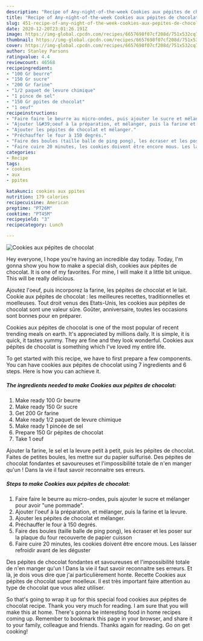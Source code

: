 ```yaml
---
description: "Recipe of Any-night-of-the-week Cookies aux pépites de chocolat"
title: "Recipe of Any-night-of-the-week Cookies aux pépites de chocolat"
slug: 451-recipe-of-any-night-of-the-week-cookies-aux-pepites-de-chocolat
date: 2020-12-20T23:01:26.191Z
image: https://img-global.cpcdn.com/recipes/6657698f07cf208d/751x532cq70/cookies-aux-pepites-de-chocolat-photo-principale-de-la-recette.jpg
thumbnail: https://img-global.cpcdn.com/recipes/6657698f07cf208d/751x532cq70/cookies-aux-pepites-de-chocolat-photo-principale-de-la-recette.jpg
cover: https://img-global.cpcdn.com/recipes/6657698f07cf208d/751x532cq70/cookies-aux-pepites-de-chocolat-photo-principale-de-la-recette.jpg
author: Stanley Parsons
ratingvalue: 4.4
reviewcount: 46568
recipeingredient:
- "100 Gr beurre"
- "150 Gr sucre"
- "200 Gr farine"
- "1/2 paquet de levure chimique"
- "1 pince de sel"
- "150 Gr ppites de chocolat"
- "1 oeuf"
recipeinstructions:
- "Faire faire le beurre au micro-ondes, puis ajouter le sucre et mélanger pour avoir &#34;une pommade&#34;."
- "Ajouter l&#39;oeuf à la préparation, et mélanger, puis la farine et la levure."
- "Ajouter les pépites de chocolat et mélanger."
- "Préchauffer le four à 150 degrés."
- "Faire des boules (taille balle de ping pong), les écraser et les poser sur la plaque du four recouverte de papier cuisson"
- "Faire cuire 20 minutes, les cookies doivent être encore mous. Les laisser refroidir avant de les déguster"
categories:
- Recipe
tags:
- cookies
- aux
- ppites

katakunci: cookies aux ppites 
nutrition: 179 calories
recipecuisine: American
preptime: "PT26M"
cooktime: "PT45M"
recipeyield: "3"
recipecategory: Lunch

---
```



![Cookies aux pépites de chocolat](https://img-global.cpcdn.com/recipes/6657698f07cf208d/751x532cq70/cookies-aux-pepites-de-chocolat-photo-principale-de-la-recette.jpg)

Hey everyone, I hope you're having an incredible day today. Today, I'm gonna show you how to make a special dish, cookies aux pépites de chocolat. It is one of my favorites. For mine, I will make it a little bit unique. This will be really delicious.

Ajoutez l&#39;oeuf, puis incorporez la farine, les pépites de chocolat et le lait. Cookie aux pépites de chocolat : les meilleures recettes, traditionnelles et moelleuses. Tout droit venus des Etats-Unis, les cookies aux pépites de chocolat sont une valeur sûre. Goûter, anniversaire, toutes les occasions sont bonnes pour en préparer.

Cookies aux pépites de chocolat is one of the most popular of recent trending meals on earth. It's appreciated by millions daily. It is simple, it is quick, it tastes yummy. They are fine and they look wonderful. Cookies aux pépites de chocolat is something which I've loved my entire life.


To get started with this recipe, we have to first prepare a few components. You can have cookies aux pépites de chocolat using 7 ingredients and 6 steps. Here is how you can achieve it.

<!--inarticleads1-->

##### The ingredients needed to make Cookies aux pépites de chocolat:

1. Make ready 100 Gr beurre
1. Make ready 150 Gr sucre
1. Get 200 Gr farine
1. Make ready 1/2 paquet de levure chimique
1. Make ready 1 pincée de sel
1. Prepare 150 Gr pépites de chocolat
1. Take 1 oeuf


Ajouter la farine, le sel et la levure petit à petit, puis les pépites de chocolat. Faites de petites boules, les mettre sur du papier sulfurisé. Des pépites de chocolat fondantes et savoureuses et l&#39;impossibilité totale de n&#39;en manger qu&#39;un ! Dans la vie il faut savoir reconnaitre ses erreurs. 

<!--inarticleads2-->

##### Steps to make Cookies aux pépites de chocolat:

1. Faire faire le beurre au micro-ondes, puis ajouter le sucre et mélanger pour avoir &#34;une pommade&#34;.
1. Ajouter l&#39;oeuf à la préparation, et mélanger, puis la farine et la levure.
1. Ajouter les pépites de chocolat et mélanger.
1. Préchauffer le four à 150 degrés.
1. Faire des boules (taille balle de ping pong), les écraser et les poser sur la plaque du four recouverte de papier cuisson
1. Faire cuire 20 minutes, les cookies doivent être encore mous. Les laisser refroidir avant de les déguster


Des pépites de chocolat fondantes et savoureuses et l&#39;impossibilité totale de n&#39;en manger qu&#39;un ! Dans la vie il faut savoir reconnaitre ses erreurs. Et là, je dois vous dire que j&#39;ai particulièrement honte. Recette Cookies aux pépites de chocolat super moelleux. Il est très important faire attention au type de chocolat que vous allez utiliser. 

So that's going to wrap it up for this special food cookies aux pépites de chocolat recipe. Thank you very much for reading. I am sure that you will make this at home. There's gonna be interesting food in home recipes coming up. Remember to bookmark this page in your browser, and share it to your family, colleague and friends. Thanks again for reading. Go on get cooking!
